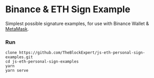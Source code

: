 # Binance & ETH Sign Example

Simplest possible signature examples, for use with Binance Wallet & [MetaMask](https://metamask.io).

### Run
```
clone https://github.com/TheBlockExpert/js-eth-personal-sign-examples.git
cd js-eth-personal-sign-examples
yarn
yarn serve
```